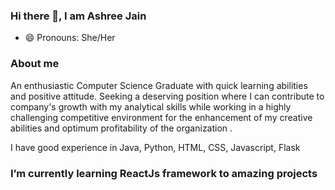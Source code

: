 ### Hi there 👋, I am Ashree Jain

<!--
**Ashreejain/ashreejain** is a ✨ _special_ ✨ repository because its `README.md` (this file) appears on your GitHub profile.

Here are some ideas to get you started:

- 🔭 I’m currently working on ...
- 🌱 I’m currently learning ...
- 👯 I’m looking to collaborate on ...
- 🤔 I’m looking for help with ...
- 💬 Ask me about ...
- 📫 How to reach me: ...
- 😄 Pronouns:
- ⚡ Fun fact: ...
-->
- 😄 Pronouns: 
      She/Her

### About me 

An enthusiastic Computer Science Graduate with quick learning abilities and positive attitude. Seeking a deserving position where I can contribute to company's growth with my analytical skills while working in a highly challenging competitive environment for the enhancement of my creative abilities and optimum profitability of the organization .

I have good experience in Java, Python, HTML, CSS, Javascript, Flask

### I’m currently learning ReactJs framework to  amazing projects
